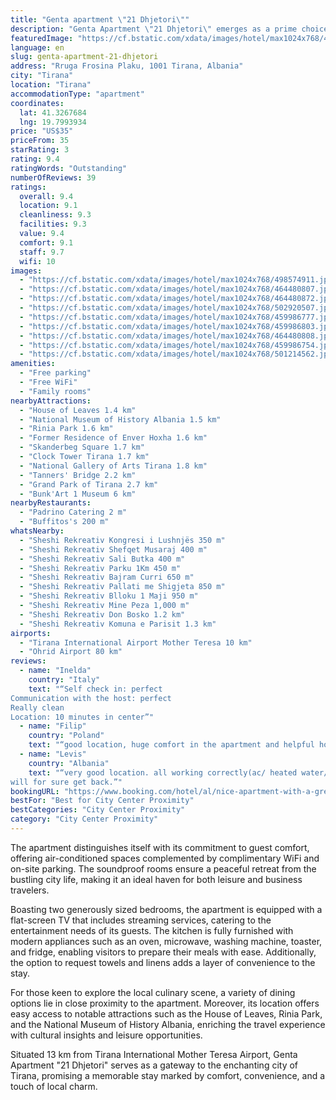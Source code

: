 ```yaml
---
title: "Genta apartment \"21 Dhjetori\""
description: "Genta Apartment \"21 Dhjetori\" emerges as a prime choice for travelers seeking a blend of comfort and convenience in the heart of Tirana."
featuredImage: "https://cf.bstatic.com/xdata/images/hotel/max1024x768/498574911.jpg?k=3b41e011658825c5fff239b59075dc1819acd76d0623597aaefd9ffe541009fc&o=&hp=1"
language: en
slug: genta-apartment-21-dhjetori
address: "Rruga Frosina Plaku, 1001 Tirana, Albania"
city: "Tirana"
location: "Tirana"
accommodationType: "apartment"
coordinates:
  lat: 41.3267684
  lng: 19.7993934
price: "US$35"
priceFrom: 35
starRating: 3
rating: 9.4
ratingWords: "Outstanding"
numberOfReviews: 39
ratings:
  overall: 9.4
  location: 9.1
  cleanliness: 9.3
  facilities: 9.3
  value: 9.4
  comfort: 9.1
  staff: 9.7
  wifi: 10
images:
  - "https://cf.bstatic.com/xdata/images/hotel/max1024x768/498574911.jpg?k=3b41e011658825c5fff239b59075dc1819acd76d0623597aaefd9ffe541009fc&o=&hp=1"
  - "https://cf.bstatic.com/xdata/images/hotel/max1024x768/464480807.jpg?k=bc06438c13ea7b82b5f9891bdf1df769f0598e0ac12c8ecada48a6e26e46b37c&o=&hp=1"
  - "https://cf.bstatic.com/xdata/images/hotel/max1024x768/464480872.jpg?k=5c7782782bb48dbf3bdd4bcce7a92d83374b143a996e34e1abe87f3c7a152cba&o=&hp=1"
  - "https://cf.bstatic.com/xdata/images/hotel/max1024x768/502920507.jpg?k=34326862b86b396138dd472b7ab1d8aeacfc457a25990d1f4f89445c69344ff0&o=&hp=1"
  - "https://cf.bstatic.com/xdata/images/hotel/max1024x768/459986777.jpg?k=e2ac56d6ec9d23533b9639445e6d6788afa6abc96342214b8e10e412dd89d610&o=&hp=1"
  - "https://cf.bstatic.com/xdata/images/hotel/max1024x768/459986803.jpg?k=ad26218043bc5969be36424a2721107c8fc974df380d5eb78d680023eeef3e38&o=&hp=1"
  - "https://cf.bstatic.com/xdata/images/hotel/max1024x768/464480808.jpg?k=6ab15660edd9898b4e6f5917fa2606b717dbbb188fbeca928999ff23b445c38f&o=&hp=1"
  - "https://cf.bstatic.com/xdata/images/hotel/max1024x768/459986754.jpg?k=02584f38a809d2afa6e060a701805b9eec8370eb99513207b20fc918cae8c144&o=&hp=1"
  - "https://cf.bstatic.com/xdata/images/hotel/max1024x768/501214562.jpg?k=413dcbea92700a10f10774e43b7fabafa4596d07eff6d5e69d207c4152a06eb5&o=&hp=1"
amenities:
  - "Free parking"
  - "Free WiFi"
  - "Family rooms"
nearbyAttractions:
  - "House of Leaves 1.4 km"
  - "National Museum of History Albania 1.5 km"
  - "Rinia Park 1.6 km"
  - "Former Residence of Enver Hoxha 1.6 km"
  - "Skanderbeg Square 1.7 km"
  - "Clock Tower Tirana 1.7 km"
  - "National Gallery of Arts Tirana 1.8 km"
  - "Tanners' Bridge 2.2 km"
  - "Grand Park of Tirana 2.7 km"
  - "Bunk'Art 1 Museum 6 km"
nearbyRestaurants:
  - "Padrino Catering 2 m"
  - "Buffitos's 200 m"
whatsNearby:
  - "Sheshi Rekreativ Kongresi i Lushnjës 350 m"
  - "Sheshi Rekreativ Shefqet Musaraj 400 m"
  - "Sheshi Rekreativ Sali Butka 400 m"
  - "Sheshi Rekreativ Parku 1Km 450 m"
  - "Sheshi Rekreativ Bajram Curri 650 m"
  - "Sheshi Rekreativ Pallati me Shigjeta 850 m"
  - "Sheshi Rekreativ Blloku 1 Maji 950 m"
  - "Sheshi Rekreativ Mine Peza 1,000 m"
  - "Sheshi Rekreativ Don Bosko 1.2 km"
  - "Sheshi Rekreativ Komuna e Parisit 1.3 km"
airports:
  - "Tirana International Airport Mother Teresa 10 km"
  - "Ohrid Airport 80 km"
reviews:
  - name: "Inelda"
    country: "Italy"
    text: "“Self check in: perfect
Communication with the host: perfect
Really clean
Location: 10 minutes in center”"
  - name: "Filip"
    country: "Poland"
    text: "“good location, huge comfort in the apartment and helpful host”"
  - name: "Levis"
    country: "Albania"
    text: "“very good location. all working correctly(ac/ heated water/wifi/tv/. its not everyday that u see properly clean clean bed in an apartment, same as a hotel but way better in $.
will for sure get back.”"
bookingURL: "https://www.booking.com/hotel/al/nice-apartment-with-a-great-location.en-gb.html?aid=8035640"
bestFor: "Best for City Center Proximity"
bestCategories: "City Center Proximity"
category: "City Center Proximity"
---
```


The apartment distinguishes itself with its commitment to guest comfort, offering air-conditioned spaces complemented by complimentary WiFi and on-site parking. The soundproof rooms ensure a peaceful retreat from the bustling city life, making it an ideal haven for both leisure and business travelers.

Boasting two generously sized bedrooms, the apartment is equipped with a flat-screen TV that includes streaming services, catering to the entertainment needs of its guests. The kitchen is fully furnished with modern appliances such as an oven, microwave, washing machine, toaster, and fridge, enabling visitors to prepare their meals with ease. Additionally, the option to request towels and linens adds a layer of convenience to the stay.

For those keen to explore the local culinary scene, a variety of dining options lie in close proximity to the apartment. Moreover, its location offers easy access to notable attractions such as the House of Leaves, Rinia Park, and the National Museum of History Albania, enriching the travel experience with cultural insights and leisure opportunities.

Situated 13 km from Tirana International Mother Teresa Airport, Genta Apartment "21 Dhjetori" serves as a gateway to the enchanting city of Tirana, promising a memorable stay marked by comfort, convenience, and a touch of local charm.